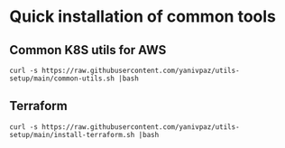 # Quick installation of common tools

## Common K8S utils for AWS
```
curl -s https://raw.githubusercontent.com/yanivpaz/utils-setup/main/common-utils.sh |bash
```


## Terraform 
```
curl -s https://raw.githubusercontent.com/yanivpaz/utils-setup/main/install-terraform.sh |bash
```

